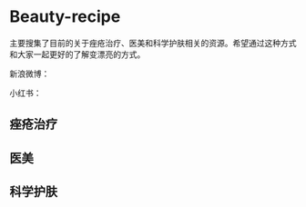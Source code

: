 # Beauty-recipe
主要搜集了目前的关于痤疮治疗、医美和科学护肤相关的资源。希望通过这种方式和大家一起更好的了解变漂亮的方式。

新浪微博：

小红书：
## 痤疮治疗
## 医美
## 科学护肤
